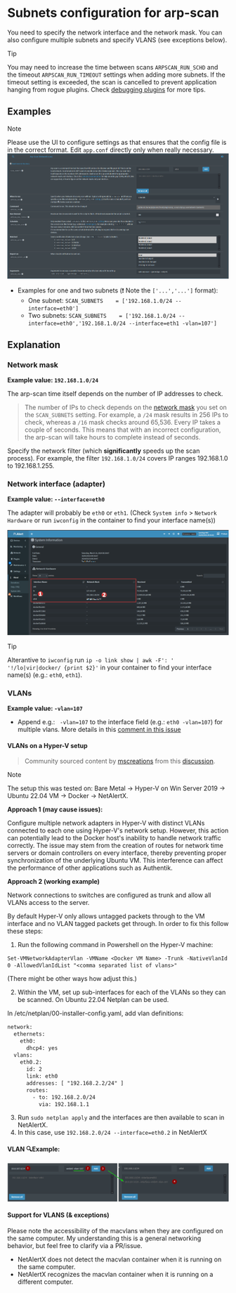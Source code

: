 # Subnets configuration for arp-scan

You need to specify the network interface and the network mask. You can also configure multiple subnets and specify VLANS (see exceptions below).

> [!TIP]
> You may need to increase the time between scans `ARPSCAN_RUN_SCHD` and the timeout `ARPSCAN_RUN_TIMEOUT` settings when adding more subnets. If the timeout setting is exceeded, the scan is cancelled to prevent application hanging from rogue plugins. Check [debugging plugins](/docs/DEBUG_PLUGINS.md) for more tips.

## Examples

> [!NOTE] 
> Please use the UI to configure settings as that ensures that the config file is in the correct format. Edit `app.conf` directly only when really necessary.
> ![settings](/front/plugins/arp_scan/arp-scan-settings.png)

* Examples for one and two subnets  (❗ Note the `['...','...']` format):
   * One subnet: `SCAN_SUBNETS    = ['192.168.1.0/24 --interface=eth0']`
   * Two subnets:  `SCAN_SUBNETS    = ['192.168.1.0/24 --interface=eth0','192.168.1.0/24 --interface=eth1 -vlan=107']` 


## Explanation

### Network mask

**Example value: `192.168.1.0/24`**

The arp-scan time itself depends on the number of IP addresses to check. 

> The number of IPs to check depends on the [network mask](https://www.calculator.net/ip-subnet-calculator.html) you set on the `SCAN_SUBNETS` setting. 
> For example, a `/24` mask results in 256 IPs to check, whereas a `/16` mask checks around 65,536. Every IP takes a couple of seconds. This means that with an incorrect configuration, the arp-scan will take hours to complete instead of seconds.

Specify the network filter (which **significantly** speeds up the scan process). For example, the filter `192.168.1.0/24` covers IP ranges 192.168.1.0 to 192.168.1.255.

### Network interface (adapter)

**Example value: `--interface=eth0`**

The adapter will probably be `eth0` or `eth1`. (Check `System info` > `Network Hardware` or run `iwconfig` in the container to find your interface name(s)) 

![Network hardware](/docs/img/SUBNETS/system_info-network_hardware.png)

> [!TIP]
> Alterantive to `iwconfig` run `ip -o link show | awk -F': ' '!/lo|vir|docker/ {print $2}'` in your container to find your interface name(s) (e.g.: `eth0`, `eth1`).

### VLANs

**Example value: `-vlan=107`**

- Append e.g.: ` -vlan=107` to the interface field (e.g.: `eth0 -vlan=107`) for multiple vlans. More details in this [comment in this issue](https://github.com/jokob-sk/NetAlertX/issues/170#issuecomment-1419902988)


#### VLANs on a Hyper-V setup

> Community sourced content by [mscreations](https://github.com/mscreations) from this [discussion](https://github.com/jokob-sk/NetAlertX/discussions/404).

> [!NOTE] 
> The setup this was tested on: Bare Metal -> Hyper-V on Win Server 2019 -> Ubuntu 22.04 VM -> Docker -> NetAlertX. 

**Approach 1 (may cause issues):**

Configure multiple network adapters in Hyper-V with distinct VLANs connected to each one using Hyper-V's network setup. However, this action can potentially lead to the Docker host's inability to handle network traffic correctly. The issue may stem from the creation of routes for network time servers or domain controllers on every interface, thereby preventing proper synchronization of the underlying Ubuntu VM. This interference can affect the performance of other applications such as Authentik.

**Approach 2 (working example)**

Network connections to switches are configured as trunk and allow all VLANs access to the server. 

By default Hyper-V only allows untagged packets through to the VM interface and no VLAN tagged packets get through. In order to fix this follow these steps:

1) Run the following command in Powershell on the Hyper-V machine: 

```shell
Set-VMNetworkAdapterVlan -VMName <Docker VM Name> -Trunk -NativeVlanId 0 -AllowedVlanIdList "<comma separated list of vlans>"
```

(There might be other ways how adjust this.)

2) Within the VM, set up sub-interfaces for each of the VLANs so they can be scanned. On Ubuntu 22.04 Netplan can be used.

In /etc/netplan/00-installer-config.yaml, add vlan definitions:

```
network:
  ethernets:
    eth0:
      dhcp4: yes
  vlans:
    eth0.2:
      id: 2
      link: eth0
      addresses: [ "192.168.2.2/24" ]
      routes:
        - to: 192.168.2.0/24
          via: 192.168.1.1 
```

3) Run `sudo netplan apply` and the interfaces are then available to scan in NetAlertX. 
4) In this case, use `192.168.2.0/24 --interface=eth0.2` in NetAlertX

#### VLAN 🔍Example:

![Vlan configuration example](/docs/img/SUBNETS/subnets_vlan.png)

#### Support for VLANS (& exceptions)

Please note the accessibility of the macvlans when they are configured on the same computer. My understanding this is a general networking behavior, but feel free to clarify via a PR/issue.

- NetAlertX does not detect the macvlan container when it is running on the same computer.
- NetAlertX recognizes the macvlan container when it is running on a different computer.

